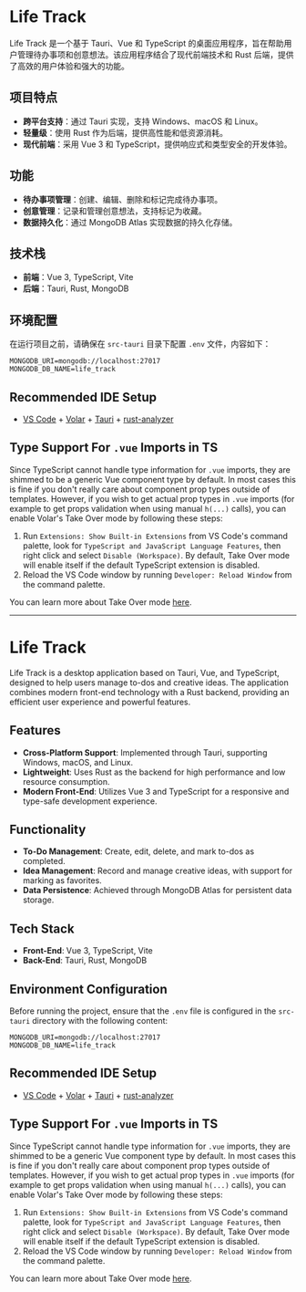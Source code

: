 # Life Track

Life Track 是一个基于 Tauri、Vue 和 TypeScript 的桌面应用程序，旨在帮助用户管理待办事项和创意想法。该应用程序结合了现代前端技术和 Rust 后端，提供了高效的用户体验和强大的功能。

## 项目特点
- **跨平台支持**：通过 Tauri 实现，支持 Windows、macOS 和 Linux。
- **轻量级**：使用 Rust 作为后端，提供高性能和低资源消耗。
- **现代前端**：采用 Vue 3 和 TypeScript，提供响应式和类型安全的开发体验。

## 功能
- **待办事项管理**：创建、编辑、删除和标记完成待办事项。
- **创意管理**：记录和管理创意想法，支持标记为收藏。
- **数据持久化**：通过 MongoDB Atlas 实现数据的持久化存储。

## 技术栈
- **前端**：Vue 3, TypeScript, Vite
- **后端**：Tauri, Rust, MongoDB

## 环境配置
在运行项目之前，请确保在 `src-tauri` 目录下配置 `.env` 文件，内容如下：

```
MONGODB_URI=mongodb://localhost:27017
MONGODB_DB_NAME=life_track
```

## Recommended IDE Setup

- [VS Code](https://code.visualstudio.com/) + [Volar](https://marketplace.visualstudio.com/items?itemName=Vue.volar) + [Tauri](https://marketplace.visualstudio.com/items?itemName=tauri-apps.tauri-vscode) + [rust-analyzer](https://marketplace.visualstudio.com/items?itemName=rust-lang.rust-analyzer)

## Type Support For `.vue` Imports in TS

Since TypeScript cannot handle type information for `.vue` imports, they are shimmed to be a generic Vue component type by default. In most cases this is fine if you don't really care about component prop types outside of templates. However, if you wish to get actual prop types in `.vue` imports (for example to get props validation when using manual `h(...)` calls), you can enable Volar's Take Over mode by following these steps:

1. Run `Extensions: Show Built-in Extensions` from VS Code's command palette, look for `TypeScript and JavaScript Language Features`, then right click and select `Disable (Workspace)`. By default, Take Over mode will enable itself if the default TypeScript extension is disabled.
2. Reload the VS Code window by running `Developer: Reload Window` from the command palette.

You can learn more about Take Over mode [here](https://github.com/johnsoncodehk/volar/discussions/471).

---

# Life Track

Life Track is a desktop application based on Tauri, Vue, and TypeScript, designed to help users manage to-dos and creative ideas. The application combines modern front-end technology with a Rust backend, providing an efficient user experience and powerful features.

## Features
- **Cross-Platform Support**: Implemented through Tauri, supporting Windows, macOS, and Linux.
- **Lightweight**: Uses Rust as the backend for high performance and low resource consumption.
- **Modern Front-End**: Utilizes Vue 3 and TypeScript for a responsive and type-safe development experience.

## Functionality
- **To-Do Management**: Create, edit, delete, and mark to-dos as completed.
- **Idea Management**: Record and manage creative ideas, with support for marking as favorites.
- **Data Persistence**: Achieved through MongoDB Atlas for persistent data storage.

## Tech Stack
- **Front-End**: Vue 3, TypeScript, Vite
- **Back-End**: Tauri, Rust, MongoDB

## Environment Configuration
Before running the project, ensure that the `.env` file is configured in the `src-tauri` directory with the following content:

```
MONGODB_URI=mongodb://localhost:27017
MONGODB_DB_NAME=life_track
```

## Recommended IDE Setup

- [VS Code](https://code.visualstudio.com/) + [Volar](https://marketplace.visualstudio.com/items?itemName=Vue.volar) + [Tauri](https://marketplace.visualstudio.com/items?itemName=tauri-apps.tauri-vscode) + [rust-analyzer](https://marketplace.visualstudio.com/items?itemName=rust-lang.rust-analyzer)

## Type Support For `.vue` Imports in TS

Since TypeScript cannot handle type information for `.vue` imports, they are shimmed to be a generic Vue component type by default. In most cases this is fine if you don't really care about component prop types outside of templates. However, if you wish to get actual prop types in `.vue` imports (for example to get props validation when using manual `h(...)` calls), you can enable Volar's Take Over mode by following these steps:

1. Run `Extensions: Show Built-in Extensions` from VS Code's command palette, look for `TypeScript and JavaScript Language Features`, then right click and select `Disable (Workspace)`. By default, Take Over mode will enable itself if the default TypeScript extension is disabled.
2. Reload the VS Code window by running `Developer: Reload Window` from the command palette.

You can learn more about Take Over mode [here](https://github.com/johnsoncodehk/volar/discussions/471).






























